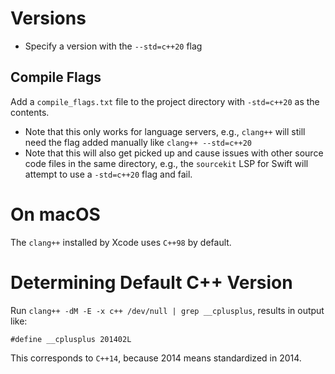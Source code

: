 # Versions

- Specify a version with the `--std=c++20` flag

## Compile Flags

Add a `compile_flags.txt` file to the project directory with `-std=c++20` as the contents.

- Note that this only works for language servers, e.g., `clang++` will still need the flag added manually like `clang++ --std=c++20`
- Note that this will also get picked up and cause issues with other source code files in the same directory, e.g., the `sourcekit` LSP for Swift will attempt to use a `-std=c++20` flag and fail.

# On macOS

The `clang++` installed by Xcode uses `C++98` by default.

# Determining Default C++ Version

Run `clang++ -dM -E -x c++ /dev/null | grep __cplusplus`, results in output like:

```
#define __cplusplus 201402L
```

This corresponds to `C++14`, because 2014 means standardized in 2014.
